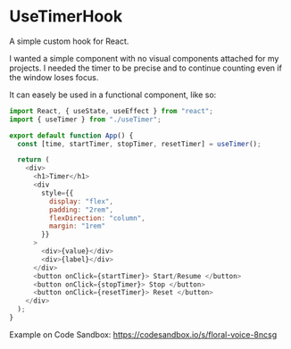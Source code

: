 # UseTimerHook
A simple custom hook for React. 

I wanted a simple component with no visual components attached for my projects. I needed the timer to be precise and to continue counting even if the window loses focus.

It can easely be used in a functional component, like so:
```javascript
import React, { useState, useEffect } from "react";
import { useTimer } from "./useTimer";

export default function App() {
  const [time, startTimer, stopTimer, resetTimer] = useTimer();

  return (
    <div>
      <h1>Timer</h1>
      <div
        style={{
          display: "flex",
          padding: "2rem",
          flexDirection: "column",
          margin: "1rem"
        }}
      >
        <div>{value}</div>
        <div>{label}</div>
      </div>
      <button onClick={startTimer}> Start/Resume </button>
      <button onClick={stopTimer}> Stop </button>
      <button onClick={resetTimer}> Reset </button>
    </div>
  );
}
```
Example on Code Sandbox:
https://codesandbox.io/s/floral-voice-8ncsg

